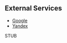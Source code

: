 ## External Services

* [Google](https://developers.google.com/maps/documentation/geocoding/)
* [Yandex](http://api.yandex.com/maps/doc/jsapi/2.x/ref/reference/geocode.xml)

STUB

